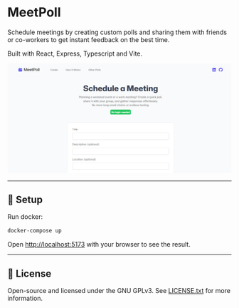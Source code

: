 # MeetPoll

[//]: # (    <img alt="MeetPoll Logo" src="src/assets/logo.svg">)

Schedule meetings by creating custom polls and sharing them with friends or co-workers to get instant feedback on the best time.

Built with React, Express, Typescript and Vite.

<img alt="MeetPoll Logo" src="screenshot.png">

---
## 🚀 Setup

Run docker:

```bash
docker-compose up
```

Open [http://localhost:5173](http://localhost:5173/) with your browser to see the result.

---
## 📃 License
Open-source and licensed under the GNU GPLv3. See [LICENSE.txt](LICENSE.txt) for more information.